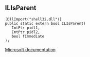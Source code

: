 ## ILIsParent

```
[DllImport("shell32.dll")]
public static extern bool ILIsParent(
   IntPtr pidl1,
   IntPtr pidl2,
   bool fImmediate
);
```

[Microsoft documentation](https://docs.microsoft.com/en-us/windows/win32/api/shlwapi/nf-shlwapi-ilisparent)
